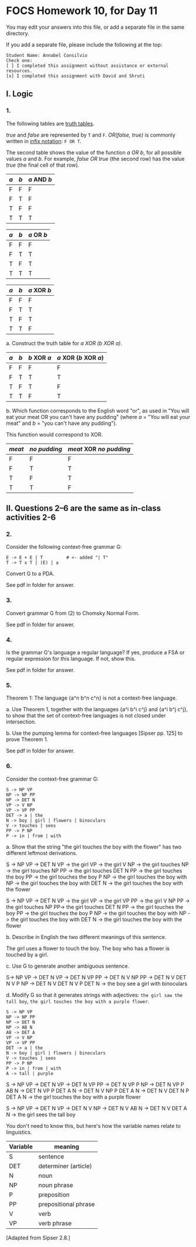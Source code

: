 # FOCS Homework 10, for Day 11

You may edit your answers into this file, or add a separate file in the same directory.

If you add a separate file, please include the following at the top:

```
Student Name: Annabel Consilvio
Check one:
[ ] I completed this assignment without assistance or external resources.
[x] I completed this assignment with David and Shruti
```

## I. Logic

### 1.

The following tables are [truth tables](https://en.wikipedia.org/wiki/Truth_table).

_true_ and _false_ are represented by `T` and `F`. _OR(false, true)_ is commonly written in [infix notation](https://en.wikipedia.org/wiki/Infix_notation): `F OR T`.

The second table shows the value of the function _a OR b_, for all possible values _a_ and _b_. For example, _false OR true_ (the second row) has the value _true_ (the final cell of that row).

_a_ | _b_ | _a_ AND _b_
----|-----|---
 F  |  F  | F
 F  |  T  | F
 T  |  F  | F
 T  |  T  | T



_a_ | _b_ | _a_ OR _b_
----|-----|---
 F  |  F  | F
 F  |  T  | T
 T  |  F  | T
 T  |  T  | T

_a_ | _b_ | _a_ XOR _b_
----|-----|---
 F  |  F  | F
 F  |  T  | T
 T  |  F  | T
 T  |  T  | F

a. Construct the truth table for _a XOR (b XOR a)_.

_a_ | _b_ | _b_ XOR _a_| _a_ XOR (_b_ XOR _a_)
----|-----|------------|------
 F  |  F  | F 		   | F
 F  |  T  | T 		   | T
 T  |  F  | T 		   | F
 T  |  T  | F 		   | T	

b. Which function corresponds to the English word "or", as used in "You will eat your meat OR you can't have any pudding" (where _a_ = "You will eat your meat" and _b_ = "you can't have any pudding").

This function would correspond to XOR.

_meat_ | _no pudding_ | _meat_ XOR _no pudding_
----|-----|---
 F  |  F  | F
 F  |  T  | T
 T  |  F  | T
 T  |  T  | F


## II. Questions 2–6 are the same as in-class activities 2-6

### 2.

Consider the following context-free grammar G:

```
E -> E + E | T         # <- added "| T"
T -> T x T | (E) | a
```

Convert G to a PDA.

See pdf in folder for answer.


### 3.

Convert grammar G from (2) to Chomsky Normal Form.

See pdf in folder for answer.


### 4.

Is the grammar G's language a regular language? If yes, produce a FSA or regular expression for this language. If not, show this. 

See pdf in folder for answer.


### 5.

Theorem 1: The language {a^n b^n c^n} is not a context-free language.

a. Use Theorem 1, together with the languages {a^i b^i c^j} and {a^i b^j c^j}, to show that the set of context-free languages is not closed under intersection.

b. Use the pumping lemma for context-free languages [Sipser pp. 125] to prove Theorem 1.

See pdf in folder for answer.

### 6.

Consider the context-free grammar G:

```
S -> NP VP
NP -> NP PP
NP -> DET N
VP -> V NP
VP -> VP PP
DET -> a | the
N -> boy | girl | flowers | binoculars
V -> touches | sees
PP -> P NP
P -> in | from | with
```

a. Show that the string "the girl touches the boy with the flower" has two
different leftmost derivations.

S -> NP VP -> DET N VP -> the girl VP -> the girl V NP -> the girl touches NP -> the girl touches NP PP -> the girl touches DET N PP -> the girl touches the boy PP -> the girl touches the boy P NP -> the girl touches the boy with NP -> the girl touches the boy with DET N -> the girl touches the boy with the flower

S -> NP VP -> DET N VP -> the girl VP -> the girl VP PP -> the girl V NP PP -> the girl touches NP PP-> the girl touches DET N PP -> the girl touches the boy PP -> the girl touches the boy P NP -> the girl touches the boy with NP -> the girl touches the boy with DET N -> the girl touches the boy with the flower

b. Describe in English the two different meanings of this sentence.

The girl uses a flower to touch the boy.
The boy who has a flower is touched by a girl.

c. Use G to generate another ambiguous sentence.

S-> NP VP -> DET N VP -> DET N VP PP -> DET N V NP PP -> DET N V DET N V P NP -> DET N V DET N V P DET N -> the boy see a girl with binoculars

d. Modify G so that it generates strings with adjectives: `the girl saw the tall boy`, `the girl touches the boy with a purple flower`.

```
S -> NP VP
NP -> NP PP
NP -> DET N
NP -> AB N
AB -> DET A
VP -> V NP
VP -> VP PP
DET -> a | the
N -> boy | girl | flowers | binoculars
V -> touches | sees
PP -> P NP
P -> in | from | with
A -> tall | purple
```

S -> NP VP -> DET N VP -> DET N VP PP -> DET N VP P NP -> DET N VP P AB N -> DET N VP P DET A N -> DET N V NP P DET A N -> DET N V DET N P DET A N -> the girl touches the boy with a purple flower

S -> NP VP -> DET N VP -> DET N V NP -> DET N V AB N -> DET N V DET A N -> the girl sees the tall boy

You don't need to know this, but here's how the variable names relate to linguistics.

Variable | meaning
---|---
S | sentence
DET | determiner (article)
N | noun
NP | noun phrase
P | preposition
PP | prepositional phrase
V | verb
VP | verb phrase

[Adapted from Sipser 2.8.]
